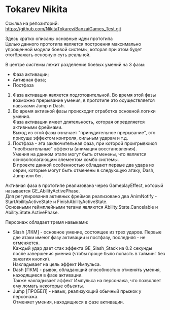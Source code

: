 # Tokarev Nikita
Ссылка на репозиторий: https://github.com/NikitaTokarev/BanzaiGames_Test.git

Здесь кратко описаны основные идеи прототипа  
Целью данного прототипа является построения максимально упрощенной модели боевой системы, которая при этом будет ототбражать основную суть реальной.

В центре системы лежит разделение боевых умений на 3 фазы:
- Фаза активации;
- Активная фаза;
- Постфаза

1. Фаза активации является подготовительной. Во время этой фазы возможно прерывание умения, в прототипе это осуществляется навыками Jump и Dash.
2. Во время активной фазы происходит отработка основной логики умения.  
Фаза активации имеет длятельность, которая определяется активными фреймами.   
Выход из этой фазы означает "принудительное прерывание", это присуще эффектом контроля, сильным ударам и т.д.
3. Постфаза - эта заключительная фаза, при которой проигрывюися "необязательные" эффекты (анимация восстановления).   
Умения на данном этапе могут быть отменены, что является основополагающим элементом комбо системы.  
В проекте  данной особенностью обладают первые два удара из серии, которые могут быть отменены в следующую атаку, Dash, Jump или бег.

Активная фаза в прототипе реализована через GameplayEffect, который называется GE_AbilityActivePhase.  
Для регулирования активных фреймов реализовано два AnimNotify - StartAbilityActiveState и FinishAbilityActiveState.  
Основными геймплейными тегами являются Ability.State.Cancelable и Ability.State.ActivePhase. 

Персонаж обладает тремя навыками:
- Slash [ЛКМ] - основное умение, состоящее из трех ударов. Первые две атаки имеют фазу активации и постфазу, последняя - не отменяется.  
Каждый удар дает стак эффекта GE_Slash_Stack на 0.2 секунды после завершения умения (чтобы проще было попасть в тайминг без зажатия кнопки).  
Накладывает на цель эффект Импульса.  
- Dash [ПКМ] - рывок, обладающий способностью отменять умения, находящиеся в фазе активации.  
Также накладывает эффект Импульса на персонажа, что позволяет ему ломать некоторые объекты.  
- Jump [ПРОБЕЛ] - навык, реализующий обычный прыжок у персонажа.   
Отменяет умения, находищиеся в фазе активации.